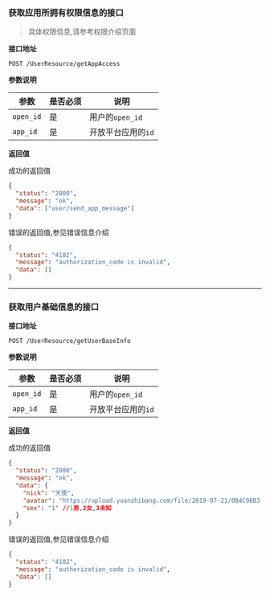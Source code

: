### 获取应用所拥有权限信息的接口

> 具体权限信息,请参考权限介绍页面

**接口地址**

`POST /UserResource/getAppAccess`

**参数说明**

| 参数      | 是否必须 | 说明               |
| --------- | -------- | ------------------ |
| `open_id` | 是       | 用户的`open_id`    |
| `app_id`  | 是       | 开放平台应用的`id` |

**返回值**

成功的返回值

```json
{
  "status": "2000",
  "message": "ok",
  "data": ["user/send_app_message"]
}
```

错误的返回值,参见错误信息介绍

```json
{
  "status": "4102",
  "message": "authorization_code is invalid",
  "data": []
}
```

---

### 获取用户基础信息的接口

**接口地址**

`POST /UserResource/getUserBaseInfo`

**参数说明**

| 参数      | 是否必须 | 说明               |
| --------- | -------- | ------------------ |
| `open_id` | 是       | 用户的`open_id`    |
| `app_id`  | 是       | 开放平台应用的`id` |

**返回值**

成功的返回值

```json
{
  "status": "2000",
  "message": "ok",
  "data": {
    "nick": "天使",
    "avatar": "https://upload.yuanzhibang.com/file/2019-07-21/0B4C96B3-DD62-47F9-B9BF-080CAF090DBA.jpeg",
    "sex": "1" //1男,2女,3未知
  }
}
```

错误的返回值,参见错误信息介绍

```json
{
  "status": "4102",
  "message": "authorization_code is invalid",
  "data": []
}
```

